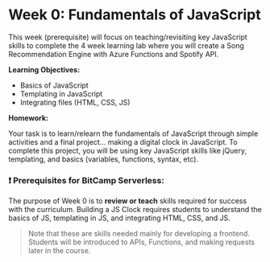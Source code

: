 # Week 0: Fundamentals of JavaScript

This week (prerequisite) will focus on teaching/revisiting key JavaScript skills to complete the 4 week learning lab where you will create a Song Recommendation Engine with Azure Functions and Spotify API.

**Learning Objectives:**

- Basics of JavaScript
- Templating in JavaScript
- Integrating files (HTML, CSS, JS)

**Homework:**

Your task is to learn/relearn the fundamentals of JavaScript through simple activities and a final project... making a digital clock in JavaScript. To complete this project, you will be using key JavaScript skills like jQuery, templating, and basics (variables, functions, syntax, etc).

### ❗ Prerequisites for BitCamp Serverless:

The purpose of Week 0 is to **review or teach** skills required for success with the curriculum. Building a JS Clock requires students to understand the basics of JS, templating in JS, and integrating HTML, CSS, and JS.
> Note that these are skills needed mainly for developing a frontend. Students will be introduced to APIs, Functions, and making requests later in the course.

